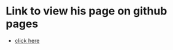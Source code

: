 # Link to view his page on github pages
- [click here](https://arshad6261.github.io/Milestone/Project-1/E-Guru.html)
